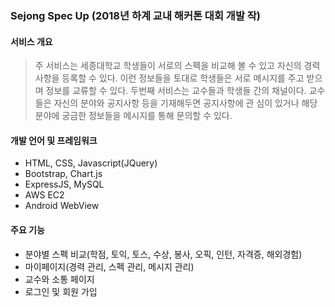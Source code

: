 ### Sejong Spec Up (2018년 하계 교내 해커톤 대회 개발 작)



#### 서비스 개요

> 주 서비스는 세종대학교 학생들이 서로의 스펙을 비교해 볼 수 있고 자신의 경력 사항을 등록할 수 있다. 이런 정보들을 토대로 학생들은 서로 메시지를 주고 받으며 정보를 교류할 수 있다. 두번째 서비스는 교수들과 학생들 간의 채널이다. 교수들은 자신의 분야와 공지사항 등을 기재해두면 공지사항에 관 심이 있거나 해당 분야에 궁금한 정보들을 메시지를 통해 문의할 수 있다.



#### 개발 언어 및 프레임워크

- HTML, CSS, Javascript(JQuery)
- Bootstrap, Chart.js
- ExpressJS, MySQL
- AWS EC2
- Android WebView



#### 주요 기능

- 분야별 스펙 비교(학점, 토익, 토스, 수상, 봉사, 오픽, 인턴, 자격증, 해외경험)
- 마이페이지(경력 관리, 스펙 관리, 메시지 관리)
- 교수와 소통 페이지
- 로그인 및 회원 가입
